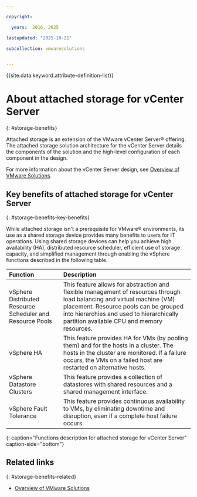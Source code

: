 ```yaml
---

copyright:

  years:  2016, 2025

lastupdated: "2025-10-21"

subcollection: vmwaresolutions


---
```


{{site.data.keyword.attribute-definition-list}}

# About attached storage for vCenter Server
{: #storage-benefits}



Attached storage is an extension of the VMware vCenter Server® offering. The attached storage solution architecture for the vCenter Server details the components of the solution and the high-level configuration of each component in the design.

For more information about the vCenter Server design, see [Overview of VMware Solutions](/docs/vmwaresolutions?topic=vmwaresolutions-solution_overview).

## Key benefits of attached storage for vCenter Server
{: #storage-benefits-key-benefits}

While attached storage isn't a prerequisite for VMware® environments, its use as a shared storage device provides many benefits to users for IT operations. Using shared storage devices can help you achieve high availability (HA), distributed resource scheduler, efficient use of storage capacity, and simplified management through enabling the vSphere functions described in the following table.

| Function | Description |
|:------- |:----------- |
| vSphere Distributed Resource Scheduler and Resource Pools | This feature allows for abstraction and flexible management of resources through load balancing and virtual machine (VM) placement. Resource pools can be grouped into hierarchies and used to hierarchically partition available CPU and memory resources. |
| vSphere HA | This feature provides HA for VMs (by pooling them) and for the hosts in a cluster. The hosts in the cluster are monitored. If a failure occurs, the VMs on a failed host are restarted on alternative hosts. |
| vSphere Datastore Clusters | This feature provides a collection of datastores with shared resources and a shared management interface. |
| vSphere Fault Tolerance | This feature provides continuous availability to VMs, by eliminating downtime and disruption, even if a complete host failure occurs. |
{: caption="Functions description for attached storage for vCenter Server" caption-side="bottom"}

## Related links
{: #storage-benefits-related}

* [Overview of VMware Solutions](/docs/vmwaresolutions?topic=vmwaresolutions-solution_overview)
